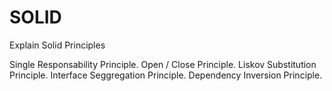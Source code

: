 # SOLID
Explain Solid Principles

Single Responsability Principle.
Open / Close Principle.
Liskov Substitution Principle.
Interface Seggregation Principle.
Dependency Inversion Principle.
